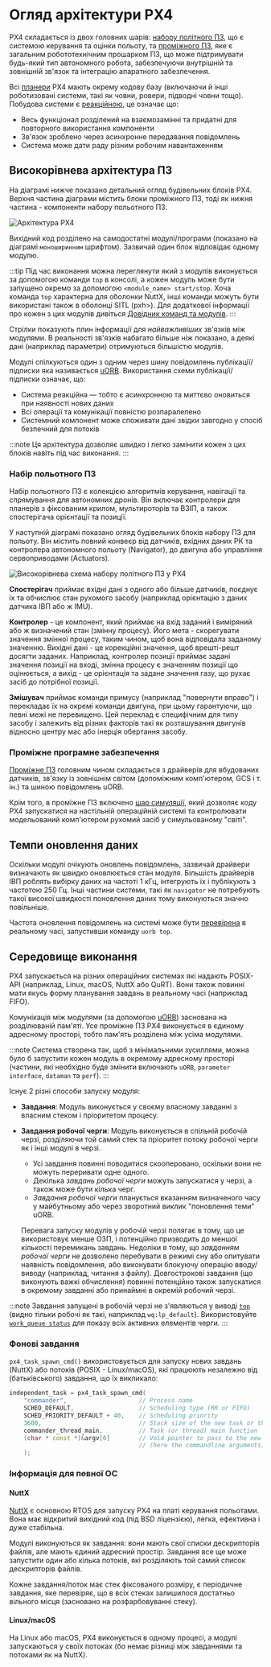 # Огляд архітектури PX4

PX4 складається із двох головних шарів: [набору політного ПЗ](#flight-stack), що є системою керування та оцінки польоту, та [проміжного ПЗ](#middleware), яке є загальним робототехнічним прошарком ПЗ, що може підтримувати будь-який тип автономного робота, забезпечуючи внутрішній та зовнішній зв'язок та інтеграцію апаратного забезпечення.

Всі [планери](../airframes/README.md) PX4 мають окрему кодову базу (включаючи й інші роботизовані системи, такі як човни, ровери, підводні човни тощо). Побудова системи є [реакційною](http://www.reactivemanifesto.org), це означає що:

- Весь функціонал розділений на взаємозамінні та придатні для повторного використання компоненти
- Зв'язок зроблено через асинхронне передавання повідомлень
- Система може дати раду різним робочим навантаженням

<a id="architecture"></a>

## Високорівнева архітектура ПЗ

На діаграмі нижче показано детальний огляд будівельних блоків PX4. Верхня частина діаграми містить блоки проміжного ПЗ, тоді як нижня частина - компоненти набору польотного ПЗ.

![Архітектура PX4](../../assets/diagrams/PX4_Architecture.svg)


<!-- This diagram can be updated from
[here](https://drive.google.com/file/d/0B1TDW9ajamYkaGx3R0xGb1NaeU0/view?usp=sharing)
and opened with draw.io Diagrams. You might need to request access if you
don't have a px4.io Google account.
Caution: it can happen that after exporting some of the arrows are wrong. In
that case zoom into the graph until the arrows are correct, and then export
again. -->

Вихідний код розділено на самодостатні модулі/програми (показано на діаграмі `моноширинним` шрифтом). Зазвичай один блок відповідає одному модулю.

:::tip
Під час виконання можна переглянути який з модулів виконується за допомогою команди `top` в консолі, а кожен модуль може бути запущено окремо за допомогою `<module_name> start/stop`. Хоча команда `top` характерна для оболонки NuttX, інші команди можуть бути використані також в оболонці SITL (pxh>). Для додаткової інформації про кожен з цих модулів дивіться [Довідник команд та модулів](../modules/modules_main.md).
:::

Стрілки показують плин інформації для _найважливіших_ зв'язків між модулями. В реальності зв'язків набагато більше ніж показано, а деякі дані (наприклад параметри) отримуються більшістю модулів.

Модулі спілкуються один з одним через шину повідомлень публікації/підписки яка називається [uORB](../middleware/uorb.md). Використання схеми публікації/підписки означає, що:

- Система реакційна — тобто є асинхронною та миттєво оновиться при наявності нових даних
- Всі операції та комунікації повністю розпаралелено
- Системний компонент може споживати дані звідки завгодно у спосіб безпечний для потоків

:::note
Ця архітектура дозволяє швидко і легко замінити кожен з цих блоків навіть під час виконання.
:::

### Набір польотного ПЗ

Набір польотного ПЗ є колекцією алгоритмів керування, навігації та спрямування для автономних дронів. Він включає контролери для планерів з фіксованим крилом, мультироторів та ВЗІП, а також спостерігача орієнтації та позиції.

У наступній діаграмі показано огляд будівельних блоків набору ПЗ для польоту. Він містить повний конвеєр від датчиків, вхідних даних РК та контролера автономного польоту (Navigator), до двигуна або управління сервоприводами (Actuators).

![Високорівнева схема набору політного ПЗ у PX4](../../assets/diagrams/PX4_High-Level_Flight-Stack.svg)


<!-- This diagram can be updated from
[here](https://drive.google.com/a/px4.io/file/d/15J0eCL77fHbItA249epT3i2iOx4VwJGI/view?usp=sharing)
and opened with draw.io Diagrams. You might need to request access if you
don't have a px4.io Google account.
Caution: it can happen that after exporting some of the arrows are wrong. In
that case zoom into the graph until the arrows are correct, and then export
again. -->

**Спостерігач** приймає вхідні дані з одного або більше датчиків, поєднує їх та обчислює стан рухомого засобу (наприклад орієнтацію з даних датчика ІВП або ж IMU).

**Контролер** - це компонент, який приймає на вхід заданий і виміряний або ж визначений стан (змінну процесу). Його мета - скорегувати значення змінної процесу, таким чином, щоб вона відповідала заданому значенню. Вихідні дані - це корекційні значення, щоб врешті-решт досягти заданих. Наприклад, контролер позиції приймає задані значення позиції на вході, змінна процесу є значенням позиції що оцінюється, а вихід - це орієнтація та задане значення газу, що рухає засіб до потрібної позиції.

**Змішувач** приймає команди примусу (наприклад "повернути вправо") і перекладає їх на окремі команди двигуна, при цьому гарантуючи, що певні межі не перевищено. Цей переклад є специфічним для типу засобу і залежить від різних факторів такі як розташування двигунів відносно центру мас або інерція обертання засобу.

<a id="middleware"></a>

### Проміжне програмне забезпечення

[Проміжне ПЗ](../middleware/README.md) головним чином складається з драйверів для вбудованих датчиків, зв'язку із зовнішнім світом (допоміжним комп'ютером, GCS і т. ін.) та шиною повідомлень uORB.

Крім того, в проміжне ПЗ включено [шар симуляції](../simulation/README.md), який дозволяє коду PX4 запускатися на настільній операційній системі та контролювати модельований комп'ютером рухомий засіб у симульованому "світі".

## Темпи оновлення даних

Оскільки модулі очікують оновлень повідомлень, зазвичай драйвери визначають як швидко оновлюється стан модуля. Більшість драйверів ІВП роблять вибірку даних на частоті 1 кГц, інтегрують їх і публікують з частотою 250 Гц. Інші частини системи, такі як `navigator` не потребують такої високої швидкості поновлення даних тому виконуються значно повільніше.

Частота оновлення повідомлень на системі може бути [перевірена](../middleware/uorb.md) в реальному часі, запустивши команду `uorb top`.

<a id="runtime-environment"></a>

## Середовище виконання

PX4 запускається на різних операційних системах які надають POSIX-API (наприклад, Linux, macOS, NuttX або QuRT). Вони також повинні мати якусь форму планування завдань в реальному часі (наприклад FIFO).

Комунікація між модулями (за допомогою [uORB](../middleware/uorb.md)) заснована на розділюваній пам'яті. Усе проміжне ПЗ PX4 виконується в єдиному адресному просторі, тобто пам'ять розділена між усіма модулями.

:::note
Система створена так, щоб з мінімальними зусиллями, можна було б запустити кожен модуль в окремому адресному просторі (частини, які необхідно буде змінити включають `uORB`, `parameter interface`, `dataman` та `perf`).
:::

Існує 2 різні способи запуску модуля:

- **Завдання**: Модуль виконується у своєму власному завданні з власним стеком і пріоритетом процесу.
- **Завдання робочої черги**: Модуль виконується в спільній робочій черзі, розділяючи той самий стек та пріоритет потоку робочої черги як і інші модулі в черзі.

  - Усі завдання повинні поводитися скооперовано, оскільки вони не можуть переривати одне одного.
  - Декілька _завдань робочої черги_ можуть запускатися у черзі, а також може бути кілька черг.
  - _Завдання робочої черги_ планується вказанням визначеного часу у майбутньому або через зворотний виклик "поновлення теми" uORB.

  Перевага запуску модулів у робочій черзі полягає в тому, що це використовує менше ОЗП, і потенційно призводить до меншої кількості перемикань завдань. Недоліки в тому, що _завданням робочої черги_ не дозволено перебувати в режимі сну або опитувати наявність повідомлення, або виконувати блокуючу операцію вводу/виводу (наприклад, читання з файлу). Довгострокові завдання (що виконують важкі обчислення) повинні потенційно також запускатися в окремому завданні або принаймні в окремій робочий черзі.

:::note
Завдання запущені в робочій черзі не з'являються у виводі [`top`](../modules/modules_command.md#top) (видно тільки робочі як такі, наприклад `wq:lp_default`). Використовуйте [`work_queue status`](../modules/modules_system.md#work-queue) для показу всіх активних елементів черги.
:::

### Фонові завдання

`px4_task_spawn_cmd()` використовується для запуску нових завдань (NuttX) або потоків (POSIX - Linux/macOS), які працюють незалежно від (батьківського) завдання, що їх викликало:

```cpp
independent_task = px4_task_spawn_cmd(
    "commander",                    // Process name
    SCHED_DEFAULT,                  // Scheduling type (RR or FIFO)
    SCHED_PRIORITY_DEFAULT + 40,    // Scheduling priority
    3600,                           // Stack size of the new task or thread
    commander_thread_main,          // Task (or thread) main function
    (char * const *)&argv[0]        // Void pointer to pass to the new task
                                    // (here the commandline arguments).
    );
```

### Інформація для певної ОС

#### NuttX

[NuttX](https://nuttx.apache.org//) є основною RTOS для запуску PX4 на платі керування польотами. Вона має відкритий вихідний код (під BSD ліцензією), легка, ефективна і дуже стабільна.

Модулі виконуються як завдання: вони мають свої списки дескрипторів файлів, але мають єдиний адресний простір. Завдання все ще може запустити один або кілька потоків, які розділяють той самий список дескрипторів файлів.

Кожне завдання/поток має стек фіксованого розміру, є періодичне завдання, яке перевіряє, що в всіх стеках залишилося достатньо вільного місця (засновано на розфарбовуванні стеку).

#### Linux/macOS

На Linux або macOS, PX4 виконується в одному процесі, а модулі запускаються у своїх потоках (бо немає різниці між завданнями та потоками як на NuttX).

